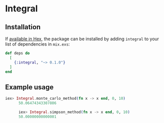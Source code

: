# Integral

## Installation

If [available in Hex](https://hex.pm/docs/publish), the package can be installed
by adding `integral` to your list of dependencies in `mix.exs`:

```elixir
def deps do
  [
    {:integral, "~> 0.1.0"}
  ]
end
```

## Example usage

```elixir
iex> Integral.monte_carlo_method(fn x -> x end, 0, 10)
      50.06474343307806

      iex> Integral.simpson_method(fn x -> x end, 0, 10)
      50.00000000000001
```
